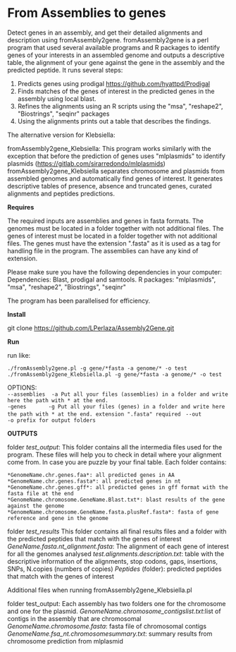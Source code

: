 # From Assemblies to genes


Detect genes in an assembly, and get their detailed alignments and description using fromAssembly2gene. fromAssembly2gene is a perl program that used several available programs and R packages to identify genes of your interests in an assembled genome and outputs a descriptive table, the alignment of your gene against the gene in the assembly and the predicted peptide.
It runs several steps:

1. Predicts genes using prodigal https://github.com/hyattpd/Prodigal
2. Finds matches of the genes of interest in the predicted genes in the assembly using local blast.
3. Refines the alignments using an R scripts using the "msa", "reshape2", "Biostrings", "seqinr" packages
4. Using the alignments prints out a table that describes the findings. 

The alternative version for Klebsiella:

fromAssembly2gene_Klebsiella: This program works similarly with the exception that before the prediction of genes uses "mlplasmids" to identify plasmids (https://gitlab.com/sirarredondo/mlplasmids)
fromAssembly2gene_Klebsiella separates chromosome and plasmids from assembled genomes and automatically find genes of interest. It generates descriptive tables of presence, absence and truncated genes, curated alignments and peptides predictions.		

 **Requires**
 
The required inputs are assemblies and genes in fasta formats.
The genomes must be located in a folder together with not additional files. 
The genes of interest must be located in a folder together with not additional files.
The genes must have the extension ".fasta" as it is used as a tag for handling file in the program. 
The assemblies can have any kind of extension. 

Please make sure you have the following dependencies in your computer:											
Dependencies: Blast, prodigal and samtools. R packages: "mlplasmids", "msa", "reshape2", "Biostrings", "seqinr"

The program has been parallelised for efficiency.
 
**Install**

git clone https://github.com/LPerlaza/Assembly2Gene.git
	 							
**Run**
																																	
run like:

`./fromAssembly2gene.pl -g gene/*fasta -a genome/* -o test
`
`./fromAssembly2gene_Klebsiella.pl -g gene/*fasta -a genome/* -o test
`

OPTIONS:																																	
`--assemblies  -a Put all your files (assemblies) in a folder and write here the path with * at the end.
`					
`-genes 	  -g Put all your files (genes) in a folder and write here the path with * at the end. extension ".fasta" required
`
`--out 		  -o prefix for output folders`

**OUTPUTS**

folder *test_output*:
	This folder contains all the intermedia files used for the program. These files will help you to check in detail where your alignment come from. In case you are puzzle by your final table. Each folder contains:

	*GenomeName.chr.genes.faa*: all predicted genes in AA
	*GenomeName.chr.genes.fasta*: all predicted genes in nt
	*GenomeName.chr.genes.gff*: all predicted genes in gff format with the fasta file at the end
	*GenomeName.chromosome.GeneName.Blast.txt*: blast results of the gene against the genome
	*GenomeName.chromosome.GeneName.fasta.plusRef.fasta*: fasta of gene reference and gene in the genome

folder *test_results*
	This folder contains all final results files and a folder with the predicted peptides that match with the genes of interest
	*GeneName.fasta.nt_alignment.fasta*: The alignment of each gene of interest for all the genomes analysed
	*test.alignments.description.txt*: table with the descriptive information of the alignments, stop codons, gaps, insertions, SNPs, N.copies (numbers of copies)
	*Peptides* (folder): predicted peptides that match with the genes of interest

Additional files when running fromAssembly2gene_Klebsiella.pl

folder test_output:
	Each assembly has two folders one for the chromosome and one for the plasmid. 
	*GenomeName.chromosome_contigslist.txt*:list of contigs in the assembly that are chromosomal
	*GenomeName.chromosome.fasta*: fasta file of chromosomal contigs
	*GenomeName.fsa_nt.chromosomesummary.txt*: summary results from chromosome prediction from mlplasmid
	
